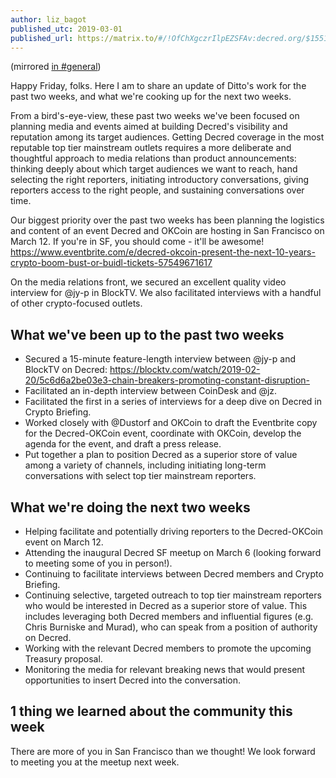 ```yaml
---
author: liz_bagot
published_utc: 2019-03-01
published_url: https://matrix.to/#/!OfChXgczrIlpEZSFAv:decred.org/$155148228913859WVbGa:decred.org
---
```


(mirrored [in #general](https://matrix.to/#/!MgQoetFiyjrHAywokv:decred.org/$155148239113862OPjOD:decred.org))

Happy Friday, folks. Here I am to share an update of Ditto's work for the past two weeks, and what we're cooking up for the next two weeks.

From a bird's-eye-view, these past two weeks we've been focused on planning media and events aimed at building Decred's visibility and reputation among its target audiences. Getting Decred coverage in the most reputable top tier mainstream outlets requires a more deliberate and thoughtful approach to media relations than product announcements: thinking deeply about which target audiences we want to reach, hand selecting the right reporters, initiating introductory conversations, giving reporters access to the right people, and sustaining conversations over time.

Our biggest priority over the past two weeks has been planning the logistics and content of an event Decred and OKCoin are hosting in San Francisco on March 12. If you're in SF, you should come - it'll be awesome! https://www.eventbrite.com/e/decred-okcoin-present-the-next-10-years-crypto-boom-bust-or-buidl-tickets-57549671617

On the media relations front, we secured an excellent quality video interview for @jy-p in BlockTV. We also facilitated interviews with a handful of other crypto-focused outlets.

## What we've been up to the past two weeks

- Secured a 15-minute feature-length interview between @jy-p and BlockTV on Decred: https://blocktv.com/watch/2019-02-20/5c6d6a2be03e3-chain-breakers-promoting-constant-disruption-
- Facilitated an in-depth interview between CoinDesk and @jz.
- Facilitated the first in a series of interviews for a deep dive on Decred in Crypto Briefing.
- Worked closely with @Dustorf and OKCoin to draft the Eventbrite copy for the Decred-OKCoin event, coordinate with OKCoin, develop the agenda for the event, and draft a press release.
- Put together a plan to position Decred as a superior store of value among a variety of channels, including initiating long-term conversations with select top tier mainstream reporters.

## What we're doing the next two weeks

- Helping facilitate and potentially driving reporters to the Decred-OKCoin event on March 12.
- Attending the inaugural Decred SF meetup on March 6 (looking forward to meeting some of you in person!).
- Continuing to facilitate interviews between Decred members and Crypto Briefing.
- Continuing selective, targeted outreach to top tier mainstream reporters who would be interested in Decred as a superior store of value. This includes leveraging both Decred members and influential figures (e.g. Chris Burniske and Murad), who can speak from a position of authority on Decred.
- Working with the relevant Decred members to promote the upcoming Treasury proposal.
- Monitoring the media for relevant breaking news that would present opportunities to insert Decred into the conversation.

## 1 thing we learned about the community this week

There are more of you in San Francisco than we thought! We look forward to meeting you at the meetup next week.
